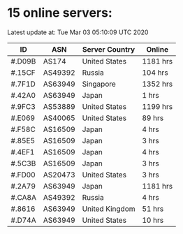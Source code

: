 # 15 online servers:

Latest update at: Tue Mar 03 05:10:09 UTC 2020

| ID | ASN | Server Country | Online |
| -- | --- | -------------- | ------ |
| #.D09B | AS174 | United States | 1181 hrs |
| #.15CF | AS49392 | Russia | 104 hrs |
| #.7F1D | AS63949 | Singapore | 1352 hrs |
| #.42A0 | AS63949 | Japan | 1 hrs |
| #.9FC3 | AS53889 | United States | 1199 hrs |
| #.E069 | AS40065 | United States | 89 hrs |
| #.F58C | AS16509 | Japan | 4 hrs |
| #.85E5 | AS16509 | Japan | 3 hrs |
| #.4EF1 | AS16509 | Japan | 4 hrs |
| #.5C3B | AS16509 | Japan | 3 hrs |
| #.FD00 | AS20473 | United States | 3 hrs |
| #.2A79 | AS63949 | Japan | 1181 hrs |
| #.CA8A | AS49392 | Russia | 4 hrs |
| #.8616 | AS63949 | United Kingdom | 51 hrs |
| #.D74A | AS63949 | United States | 10 hrs |

